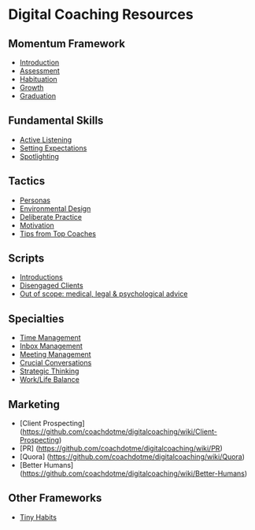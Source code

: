 # Digital Coaching Resources

## Momentum Framework

* [Introduction](https://github.com/coachdotme/digitalcoaching/wiki/Introduction)
* [Assessment](https://github.com/coachdotme/digitalcoaching/wiki/Assessment----First-Action)
* [Habituation](https://github.com/coachdotme/digitalcoaching/wiki/Building-the-Habit)
* [Growth](https://github.com/coachdotme/digitalcoaching/wiki/Growth)
* [Graduation](https://github.com/coachdotme/digitalcoaching/wiki/Graduation)

## Fundamental Skills

* [Active Listening](https://github.com/coachdotme/digitalcoaching/wiki/Active-Listening)
* [Setting Expectations](https://github.com/coachdotme/digitalcoaching/wiki/Setting-Expectations)
* [Spotlighting](https://github.com/coachdotme/digitalcoaching/wiki/Spotlighting)

## Tactics

* [Personas](https://github.com/coachdotme/digitalcoaching/wiki/Personas)
* [Environmental Design](https://github.com/coachdotme/digitalcoaching/wiki/Environmental-Design)
* [Deliberate Practice](https://github.com/coachdotme/digitalcoaching/wiki/Deliberate-Practice)
* [Motivation](https://github.com/coachdotme/digitalcoaching/wiki/Motivational-Strategies)
* [Tips from Top Coaches](https://github.com/coachdotme/digitalcoaching/wiki/Tips-from-Top-Coaches)

## Scripts

* [Introductions](https://github.com/coachdotme/digitalcoaching/wiki/Introductions)
* [Disengaged Clients](https://github.com/coachdotme/digitalcoaching/wiki/Coaching-Disengaged-Clients)
* [Out of scope: medical, legal & psychological advice](https://github.com/coachdotme/digitalcoaching/wiki/Out-of-Scope:-medical,-legal-&-psychological-advice)

## Specialties

* [Time Management](https://github.com/coachdotme/digitalcoaching/wiki/Time-Management)
* [Inbox Management](https://github.com/coachdotme/digitalcoaching/wiki/Inbox-Management)
* [Meeting Management](https://github.com/coachdotme/digitalcoaching/wiki/Meeting-Management)
* [Crucial Conversations](https://github.com/coachdotme/digitalcoaching/wiki/Crucial-Conversations)
* [Strategic Thinking](https://github.com/coachdotme/digitalcoaching/wiki/Strategic-Thinking)
* [Work/Life Balance](https://github.com/coachdotme/digitalcoaching/wiki/Work-Life-Balance)

## Marketing

* [Client Prospecting] (https://github.com/coachdotme/digitalcoaching/wiki/Client-Prospecting)
* [PR] (https://github.com/coachdotme/digitalcoaching/wiki/PR)
* [Quora] (https://github.com/coachdotme/digitalcoaching/wiki/Quora)
* [Better Humans] (https://github.com/coachdotme/digitalcoaching/wiki/Better-Humans)

## Other Frameworks

* [Tiny Habits](https://github.com/coachdotme/digitalcoaching/wiki/Tiny-Habits)